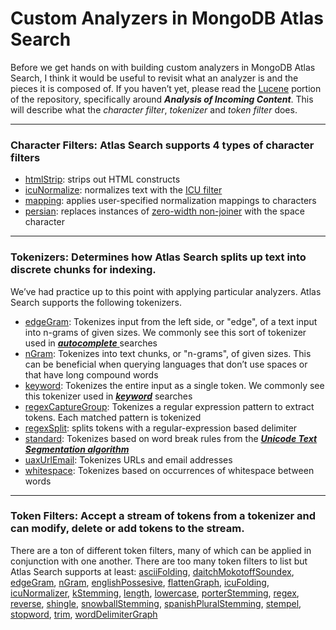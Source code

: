 # Custom Analyzers in MongoDB Atlas Search

Before we get hands on with building custom analyzers in MongoDB Atlas Search, I think it would be useful to revisit what an analyzer is and the pieces 
it is composed of. If you haven’t yet, please read the [Lucene](./Lucene/README.md) portion of the repository, specifically around ***Analysis of Incoming Content***. 
This will describe what the *character filter*, *tokenizer* and *token filter* does. 

------------------------------------------------------------------------------------------------------------------------------------------------------------------

### Character Filters: Atlas Search supports 4 types of character filters
- [htmlStrip](https://www.mongodb.com/docs/atlas/atlas-search/analyzers/character-filters/#std-label-htmlStrip-ref): strips out HTML constructs
- [icuNormalize](https://www.mongodb.com/docs/atlas/atlas-search/analyzers/character-filters/#std-label-icuNormalize-ref): normalizes text with the [ICU filter](https://icu.unicode.org/)
- [mapping](https://www.mongodb.com/docs/atlas/atlas-search/analyzers/character-filters/#std-label-mapping-ref): applies user-specified normalization mappings to characters
- [persian](https://www.mongodb.com/docs/atlas/atlas-search/analyzers/character-filters/#std-label-persian-ref): replaces instances of [zero-width non-joiner](https://en.wikipedia.org/wiki/Zero-width_non-joiner) with the space character


------------------------------------------------------------------------------------------------------------------------------------------------------------------

### Tokenizers: Determines how Atlas Search splits up text into discrete chunks for indexing. 

We’ve had practice up to this point with applying particular analyzers.  Atlas Search supports the following tokenizers. 
- [edgeGram](https://www.mongodb.com/docs/atlas/atlas-search/analyzers/tokenizers/#std-label-edgegram-tokenizer-ref): Tokenizes input from the left side, or "edge", of a text input into n-grams of given sizes. We commonly see this sort of tokenizer used in [***autocomplete*** ](https://github.com/tmgleitsmann/Search/tree/main/foundations/AtlasSearch/5-autocomplete) searches
- [nGram](https://www.mongodb.com/docs/atlas/atlas-search/analyzers/tokenizers/#std-label-ngram-tokenizer-ref): Tokenizes into text chunks, or "n-grams", of given sizes. This can be beneficial when querying languages that don’t use spaces or that have long compound words
- [keyword](https://www.mongodb.com/docs/atlas/atlas-search/analyzers/tokenizers/#std-label-keyword-tokenizer-ref): Tokenizes the entire input as a single token. We commonly see this tokenizer used in [***keyword***](https://github.com/tmgleitsmann/Search/tree/main/foundations/AtlasSearch/6-keyword) searches
- [regexCaptureGroup](https://www.mongodb.com/docs/atlas/atlas-search/analyzers/tokenizers/#std-label-regexcapturegroup-tokenizer-ref): Tokenizes a regular expression pattern to extract tokens. Each matched pattern is tokenized
- [regexSplit](https://www.mongodb.com/docs/atlas/atlas-search/analyzers/tokenizers/#std-label-regexSplit-tokenizer-ref): splits tokens with a regular-expression based delimiter
- [standard](https://www.mongodb.com/docs/atlas/atlas-search/analyzers/tokenizers/#std-label-standard-tokenizer-ref): Tokenizes based on word break rules from the [***Unicode Text Segmentation algorithm***](https://www.unicode.org/L2/L2019/19034-uax29-34-draft.pdf)
- [uaxUrlEmail](https://www.mongodb.com/docs/atlas/atlas-search/analyzers/tokenizers/#std-label-uaxUrlEmail-tokenizer-ref): Tokenizes URLs and email addresses
- [whitespace](https://www.mongodb.com/docs/atlas/atlas-search/analyzers/tokenizers/#std-label-whitespace-tokenizer-ref): Tokenizes based on occurrences of whitespace between words

------------------------------------------------------------------------------------------------------------------------------------------------------------------

### Token Filters: Accept a stream of tokens from a tokenizer and can modify, delete or add tokens to the stream. 

There are a ton of different token filters, 
many of which can be applied in conjunction with one another. There are too many token filters to list but Atlas Search supports at least: 
[asciiFolding](https://www.mongodb.com/docs/atlas/atlas-search/analyzers/token-filters/#asciifolding), 
[daitchMokotoffSoundex](https://www.mongodb.com/docs/atlas/atlas-search/analyzers/token-filters/#daitchmokotoffsoundex), 
[edgeGram](https://www.mongodb.com/docs/atlas/atlas-search/analyzers/token-filters/#edgegram), 
[nGram](https://www.mongodb.com/docs/atlas/atlas-search/analyzers/token-filters/#ngram), 
[englishPossesive](https://www.mongodb.com/docs/atlas/atlas-search/analyzers/token-filters/#englishpossessive), 
[flattenGraph](https://www.mongodb.com/docs/atlas/atlas-search/analyzers/token-filters/#flattengraph), 
[icuFolding](https://www.mongodb.com/docs/atlas/atlas-search/analyzers/token-filters/#icufolding), 
[icuNormalizer](https://www.mongodb.com/docs/atlas/atlas-search/analyzers/token-filters/#icunormalizer), 
[kStemming](https://www.mongodb.com/docs/atlas/atlas-search/analyzers/token-filters/#kstemming), 
[length](https://www.mongodb.com/docs/atlas/atlas-search/analyzers/token-filters/#length), 
[lowercase](https://www.mongodb.com/docs/atlas/atlas-search/analyzers/token-filters/#lowercase), 
[porterStemming](https://www.mongodb.com/docs/atlas/atlas-search/analyzers/token-filters/#porterstemming), 
[regex](https://www.mongodb.com/docs/atlas/atlas-search/analyzers/token-filters/#regex), 
[reverse](https://www.mongodb.com/docs/atlas/atlas-search/analyzers/token-filters/#reverse), 
[shingle](https://www.mongodb.com/docs/atlas/atlas-search/analyzers/token-filters/#shingle), 
[snowballStemming](https://www.mongodb.com/docs/atlas/atlas-search/analyzers/token-filters/#snowballstemming), 
[spanishPluralStemming](https://www.mongodb.com/docs/atlas/atlas-search/analyzers/token-filters/#spanishpluralstemming), 
[stempel](https://www.mongodb.com/docs/atlas/atlas-search/analyzers/token-filters/#stempel), 
[stopword](https://www.mongodb.com/docs/atlas/atlas-search/analyzers/token-filters/#stopword), 
[trim](https://www.mongodb.com/docs/atlas/atlas-search/analyzers/token-filters/#trim), 
[wordDelimiterGraph](https://www.mongodb.com/docs/atlas/atlas-search/analyzers/token-filters/#worddelimitergraph)
